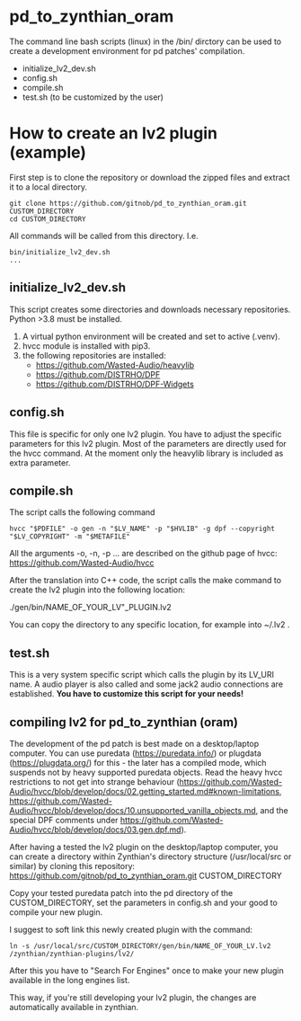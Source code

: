 # pd_to_zynthian_oram
 The command line bash scripts (linux) in the /bin/ dirctory can be used to create a development environment for pd patches' compilation.
 * initialize_lv2_dev.sh
 * config.sh
 * compile.sh
 * test.sh (to be customized by the user)

# How to create an lv2 plugin (example)

 First step is to clone the repository or download the zipped files and extract it to a local directory.
 ```
 git clone https://github.com/gitnob/pd_to_zynthian_oram.git CUSTOM_DIRECTORY
 cd CUSTOM_DIRECTORY
 ```
 All commands will be called from this directory. I.e.
 ```
 bin/initialize_lv2_dev.sh
 ...
 ```
 
## initialize_lv2_dev.sh
 This script creates some directories and downloads necessary repositories. Python >3.8 must be installed. 
 
 1. A virtual python environment will be created and set to active (.venv).
 2. hvcc module is installed with pip3.
 3. the following repositories are installed:
	- https://github.com/Wasted-Audio/heavylib
	- https://github.com/DISTRHO/DPF
	- https://github.com/DISTRHO/DPF-Widgets


## config.sh
This file is specific for only one lv2 plugin. You have to adjust the specific parameters for this lv2 plugin.
Most of the parameters are directly used for the hvcc command.
At the moment only the heavylib library is included as extra parameter.

## compile.sh
The script calls the following command
```
hvcc "$PDFILE" -o gen -n "$LV_NAME" -p "$HVLIB" -g dpf --copyright "$LV_COPYRIGHT" -m "$METAFILE"
```
All the arguments -o, -n, -p ... are described on the github page of hvcc:
https://github.com/Wasted-Audio/hvcc

After the translation into C++ code, the script calls the make command to create the lv2 plugin into the following location:

./gen/bin/NAME_OF_YOUR_LV"_PLUGIN.lv2

You can copy the directory to any specific location, for example into ~/.lv2 .

## test.sh

This is a very system specific script which calls the plugin by its LV_URI name. A audio player is also called and some jack2 audio connections are established. __You have to customize this script for your needs!__

## compiling lv2 for pd_to_zynthian (oram)

The development of the pd patch is best made on a desktop/laptop computer. You can use puredata (https://puredata.info/) or plugdata (https://plugdata.org/) for this - the later has a compiled mode, which suspends not by heavy supported puredata objects.
Read the heavy hvcc restrictions to not get into strange behaviour (https://github.com/Wasted-Audio/hvcc/blob/develop/docs/02.getting_started.md#known-limitations, https://github.com/Wasted-Audio/hvcc/blob/develop/docs/10.unsupported_vanilla_objects.md, and the special DPF comments under https://github.com/Wasted-Audio/hvcc/blob/develop/docs/03.gen.dpf.md).

After having a tested the lv2 plugin on the desktop/laptop computer, you can create a directory within Zynthian's directory structure (/usr/local/src or similar) by cloning this repository:
https://github.com/gitnob/pd_to_zynthian_oram.git CUSTOM_DIRECTORY

Copy your tested puredata patch into the pd directory of the CUSTOM_DIRECTORY, set the parameters in config.sh and your good to compile your new plugin.

I suggest to soft link this newly created plugin with the command:
```
ln -s /usr/local/src/CUSTOM_DIRECTORY/gen/bin/NAME_OF_YOUR_LV.lv2 /zynthian/zynthian-plugins/lv2/
```

After this you have to "Search For Engines" once to make your new plugin available in the long engines list.

This way, if you're still developing your lv2 plugin, the changes are automatically available in zynthian.
